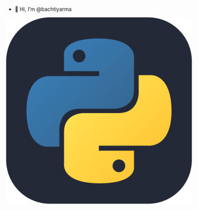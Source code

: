 - 👋 Hi, I’m @bachtiyarma
<img src="https://raw.githubusercontent.com/tandpfun/skill-icons/main/icons/Python-Dark.svg">

